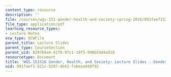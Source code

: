 ```yaml
---
content_type: resource
description: ''
file: /courses/wgs-151-gender-health-and-society-spring-2016/091faef1521c52974b62fabeaa948f92_MITWGS_151S16_Week8.pdf
file_type: application/pdf
learning_resource_types:
- Lecture Notes
ocw_type: OCWFile
parent_title: Lecture Slides
parent_type: CourseSection
parent_uid: 829760a4-41f0-97c1-19f5-998b59d4a918
resourcetype: Document
title: 'WGS.151S16 Gender, Health, and Society: Lecture Slides - Gender Identity'
uid: 091faef1-521c-5297-4b62-fabeaa948f92
---
```

